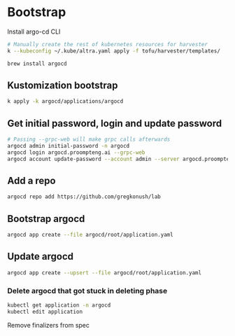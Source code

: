 # Bootstrap

Install argo-cd CLI

```bash
# Manually create the rest of kubernetes resources for harvester
k --kubeconfig ~/.kube/altra.yaml apply -f tofu/harvester/templates/
```

```bash
brew install argocd
```

## Kustomization bootstrap

```bash
k apply -k argocd/applications/argocd
```

## Get initial password, login and update password

```bash
# Passing --grpc-web will make grpc calls afterwards
argocd admin initial-password -n argocd
argocd login argocd.proompteng.ai --grpc-web
argocd account update-password --account admin --server argocd.proompteng.ai
```

## Add a repo

```bash
argocd repo add https://github.com/gregkonush/lab
```

## Bootstrap argocd

```bash
argocd app create --file argocd/root/application.yaml
```

## Update argocd

```bash
argocd app create --upsert --file argocd/root/application.yaml
```

### Delete argocd that got stuck in deleting phase

```bash
kubectl get application -n argocd
kubectl edit application
```

Remove finalizers from spec

